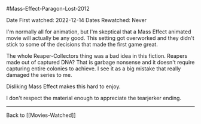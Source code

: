 #Mass-Effect-Paragon-Lost-2012

Date First watched:  2022-12-14
Dates Rewatched:  Never

I'm normally all for animation, but I'm skeptical that a Mass Effect animated movie will actually be any good.  This setting got overworked and they didn't stick to some of the decisions that made the first game great.

The whole Reaper-Collectors thing was a bad idea in this fiction.  Reapers made out of captured DNA?  That is garbage nonsense and it doesn't require capturing entire colonies to achieve.  I see it as a big mistake that really damaged the series to me.

Disliking Mass Effect makes this hard to enjoy.

I don't respect the material enough to appreciate the tearjerker ending.

---
Back to [[Movies-Watched]]